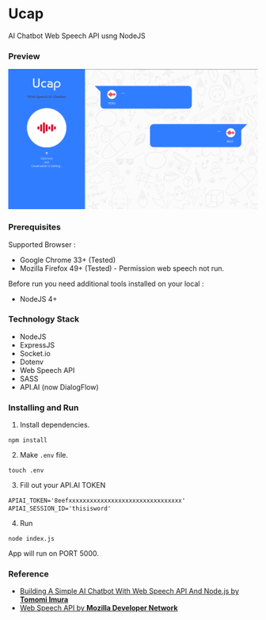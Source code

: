 # Ucap

AI Chatbot Web Speech API usng NodeJS

### Preview
![previe](/public/img/preview.png)


### Prerequisites
Supported Browser :
 - Google Chrome 33+ (Tested)  
 - Mozilla Firefox 49+ (Tested) - Permission web speech not run.

Before run you need additional tools installed on your local :
  - NodeJS 4+


### Technology Stack
- NodeJS
- ExpressJS
- Socket.io
- Dotenv
- Web Speech API
- SASS
- API.AI (now DialogFlow)

### Installing and Run
1. Install dependencies.

```
npm install
```

2. Make `.env` file.

```
touch .env
```
3. Fill out your API.AI TOKEN
```
APIAI_TOKEN='8eefxxxxxxxxxxxxxxxxxxxxxxxxxxxxxxxx'
APIAI_SESSION_ID='thisisword'
```
4. Run
```
node index.js
```
App will run on PORT 5000.

### Reference
- [Building A Simple AI Chatbot With Web Speech API And Node.js by **Tomomi Imura**](https://www.smashingmagazine.com/2017/08/ai-chatbot-web-speech-api-node-js/)
- [Web Speech API by **Mozilla Developer Network**](https://developer.mozilla.org/en-US/docs/Web/API/Web_Speech_API)